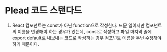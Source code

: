 # Plead 코드 스탠다드
1. React 컴포넌트는 const가 아닌 function으로 작성한다.
드문 일이지만 컴포넌트의 이름을 변경해야 하는 경우가 있는데, const로 작성하고 파일 마지막 줄에 export default로 내보내는 코드로 작성하는 경우 컴포넌트 이름을 두번 수정해야 하기 때문이다.
